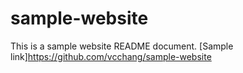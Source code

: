 # sample-website
This is a sample website README document.
[Sample link]https://github.com/vcchang/sample-website
